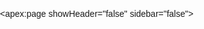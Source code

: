 <apex:page showHeader="false" sidebar="false">
     <head>
        <style>
            html, body {
                margin: 0;
                padding: 0;
                height: 100%;
                width: 100%;
                overflow: hidden;
                font-family: Arial, sans-serif;
            }

            #customWaitingMessage {
                display: none;
                position: absolute;
                top: 0;
                left: 0;
                right: 0;
                bottom: 0;
                background: #f5f5f5;
                text-align: center;
                vertical-align: middle;
                justify-content: center;
                align-items: center;
                font-size: 18px;
                color: #333;
                z-index: 1000;
            }
        </style>
    </head>
    <h2>Contact Support</h2>
    <p>Click the chat icon in the bottom-right corner to start a conversation.</p>
    <script type='text/javascript'>
	function initEmbeddedMessaging() {
		try {
			embeddedservice_bootstrap.settings.language = 'en_US'; // For example, enter 'en' or 'en-US'

			embeddedservice_bootstrap.init(
				'00Ddu000007FkJR',
				'CD_PFX_Embedded_Service_Deployment_MIAW',
				'https://partners-cdfxservices--sit.sandbox.my.site.com/ESWCDPFXEmbeddedServic1759300579641',
				{
					scrt2URL: 'https://partners-cdfxservices--sit.sandbox.my.salesforce-scrt.com'
				}
			);
		} catch (err) {
			console.error('Error loading Embedded Messaging: ', err);
		}
        window.addEventListener("onEmbeddedMessagingReady",() => {
            embeddedservice_bootstrap.prechatAPI.setHiddenPrechatFields({"CDH_Company":"CD","CustomerType":"CFX","ChatSource":"Support"})
        });
	};
</script>
<script type='text/javascript' src='https://partners-cdfxservices--sit.sandbox.my.site.com/ESWCDPFXEmbeddedServic1759300579641/assets/js/bootstrap.min.js' onload='initEmbeddedMessaging()'></script>

</apex:page>
